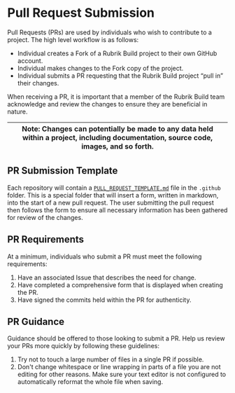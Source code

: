 # Pull Request Submission

Pull Requests (PRs) are used by individuals who wish to contribute to a project. The high level workflow is as follows:

* Individual creates a Fork of a Rubrik Build project to their own GitHub account.
* Individual makes changes to the Fork copy of the project.
* Individual submits a PR requesting that the Rubrik Build project “pull in” their changes.

When receiving a PR, it is important that a member of the Rubrik Build team acknowledge and review the changes to ensure they are beneficial in nature.

|**Note:** Changes can potentially be made to any data held within a project, including documentation, source code, images, and so forth.|
|---|

## PR Submission Template
Each repository will contain a [`PULL_REQUEST_TEMPLATE.md`](https://github.com/rubrikinc/welcome-to-rubrik-build/blob/master/.github/PULL_REQUEST_TEMPLATE.md) file in the `.github` folder. This is a special folder that will insert a form, written in markdown, into the start of a new pull request. The user submitting the pull request then follows the form to ensure all necessary information has been gathered for review of the changes.

## PR Requirements
At a minimum, individuals who submit a PR must meet the following requirements:

1. Have an associated Issue that describes the need for change.
2. Have completed a comprehensive form that is displayed when creating the PR.
3. Have signed the commits held within the PR for authenticity.

## PR Guidance
Guidance should be offered to those looking to submit a PR. Help us review your PRs more quickly by following these guidelines:

1. Try not to touch a large number of files in a single PR if possible.
2. Don't change whitespace or line wrapping in parts of a file you are not editing for other reasons. Make sure your text editor is not configured to automatically reformat the whole file when saving.